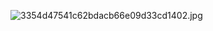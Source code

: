![3354d47541c62bdacb66e09d33cd1402.jpg](..%2F..%2F..%2FUsers%2Figpro%2FOneDrive%2F%D0%E0%E1%EE%F7%E8%E9%20%F1%F2%EE%EB%2F3354d47541c62bdacb66e09d33cd1402.jpg)